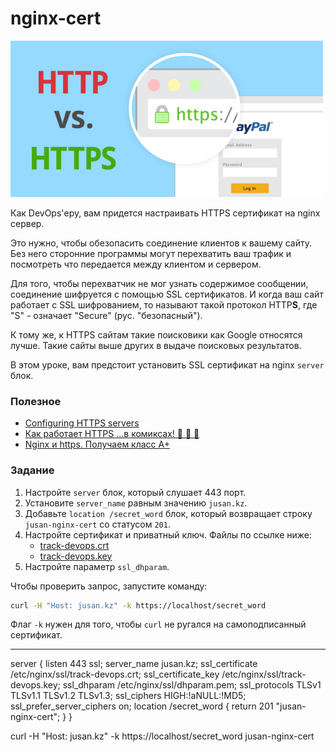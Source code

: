 # nginx-cert

<img src="https.jpg" alt="https" width="500"/>

Как DevOps'еру, вам придется настраивать HTTPS сертификат на nginx сервер.

Это нужно, чтобы обезопасить соединение клиентов к вашему сайту. Без него сторонние
программы могут перехватить ваш трафик и посмотреть что передается между клиентом и сервером.

Для того, чтобы перехватчик не мог узнать содержимое сообщении, соединение шифруется
с помощью SSL сертификатов. И когда ваш сайт работает с SSL шифрованием, то называют
такой протокол HTTP**S**, где "S" - означает "Secure" (рус. "безопасный").

К тому же, к HTTPS сайтам такие поисковики как Google относятся лучше. Такие
сайты выше других в выдаче поисковых результатов.

В этом уроке, вам предстоит установить SSL сертификат на nginx `server` блок.

### Полезное

- [Configuring HTTPS servers](http://nginx.org/en/docs/http/configuring_https_servers.html)
- [Как работает HTTPS ...в комиксах! 🌈 🎉 🍕](https://howhttps.works/ru/)
- [Nginx и https. Получаем класс А+](https://habr.com/ru/post/252821/)

### Задание

1. Настройте `server` блок, который слушает 443 порт.
2. Установите `server_name` равным значению `jusan.kz`.
3. Добавьте `location /secret_word` блок, который возвращает строку `jusan-nginx-cert` со статусом `201`.
4. Настройте сертификат и приватный ключ. Файлы по ссылке ниже:
   - [track-devops.crt](https://stepik.org/media/attachments/lesson/686238/track-devops.crt)
   - [track-devops.key](https://stepik.org/media/attachments/lesson/686238/track-devops.key)
5. Настройте параметр `ssl_dhparam`.

Чтобы проверить запрос, запустите команду:

```bash
curl -H "Host: jusan.kz" -k https://localhost/secret_word
```

Флаг `-k` нужен для того, чтобы `curl` не ругался на самоподписанный сертификат.

---

server {
    listen 443 ssl;
    server_name jusan.kz;
    ssl_certificate /etc/nginx/ssl/track-devops.crt;
    ssl_certificate_key /etc/nginx/ssl/track-devops.key;
    ssl_dhparam /etc/nginx/ssl/dhparam.pem;
    ssl_protocols TLSv1 TLSv1.1 TLSv1.2 TLSv1.3;
    ssl_ciphers HIGH:!aNULL:!MD5;
    ssl_prefer_server_ciphers on;
    location /secret_word {
         return 201 "jusan-nginx-cert";
    }
}

curl -H "Host: jusan.kz" -k https://localhost/secret_word
jusan-nginx-cert
